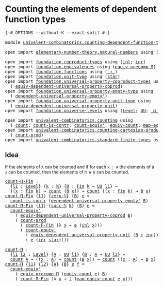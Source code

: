 # Counting the elements of dependent function types

<pre class="Agda"><a id="62" class="Symbol">{-#</a> <a id="66" class="Keyword">OPTIONS</a> <a id="74" class="Pragma">--without-K</a> <a id="86" class="Pragma">--exact-split</a> <a id="100" class="Symbol">#-}</a>

<a id="105" class="Keyword">module</a> <a id="112" href="univalent-combinatorics.counting-dependent-function-types.html" class="Module">univalent-combinatorics.counting-dependent-function-types</a> <a id="170" class="Keyword">where</a>

<a id="177" class="Keyword">open</a> <a id="182" class="Keyword">import</a> <a id="189" href="elementary-number-theory.natural-numbers.html" class="Module">elementary-number-theory.natural-numbers</a> <a id="230" class="Keyword">using</a> <a id="236" class="Symbol">(</a><a id="237" href="elementary-number-theory.natural-numbers.html#1438" class="Datatype">ℕ</a><a id="238" class="Symbol">;</a> <a id="240" href="elementary-number-theory.natural-numbers.html#1459" class="InductiveConstructor">zero-ℕ</a><a id="246" class="Symbol">;</a> <a id="248" href="elementary-number-theory.natural-numbers.html#1472" class="InductiveConstructor">succ-ℕ</a><a id="254" class="Symbol">)</a>

<a id="257" class="Keyword">open</a> <a id="262" class="Keyword">import</a> <a id="269" href="foundation.coproduct-types.html" class="Module">foundation.coproduct-types</a> <a id="296" class="Keyword">using</a> <a id="302" class="Symbol">(</a><a id="303" href="foundation.coproduct-types.html#1239" class="InductiveConstructor">inl</a><a id="306" class="Symbol">;</a> <a id="308" href="foundation.coproduct-types.html#1262" class="InductiveConstructor">inr</a><a id="311" class="Symbol">)</a>
<a id="313" class="Keyword">open</a> <a id="318" class="Keyword">import</a> <a id="325" href="foundation.equivalences.html" class="Module">foundation.equivalences</a> <a id="349" class="Keyword">using</a> <a id="355" class="Symbol">(</a><a id="356" href="foundation.equivalences.html#7283" class="Function">equiv-precomp-Π</a><a id="371" class="Symbol">)</a>
<a id="373" class="Keyword">open</a> <a id="378" class="Keyword">import</a> <a id="385" href="foundation.functions.html" class="Module">foundation.functions</a> <a id="406" class="Keyword">using</a> <a id="412" class="Symbol">(</a><a id="413" href="foundation-core.functions.html#407" class="Function Operator">_∘_</a><a id="416" class="Symbol">)</a>
<a id="418" class="Keyword">open</a> <a id="423" class="Keyword">import</a> <a id="430" href="foundation.unit-type.html" class="Module">foundation.unit-type</a> <a id="451" class="Keyword">using</a> <a id="457" class="Symbol">(</a><a id="458" href="foundation.unit-type.html#999" class="InductiveConstructor">star</a><a id="462" class="Symbol">)</a>
<a id="464" class="Keyword">open</a> <a id="469" class="Keyword">import</a> <a id="476" href="foundation.universal-property-coproduct-types.html" class="Module">foundation.universal-property-coproduct-types</a> <a id="522" class="Keyword">using</a>
  <a id="530" class="Symbol">(</a> <a id="532" href="foundation.universal-property-coproduct-types.html#1636" class="Function">equiv-dependent-universal-property-coprod</a><a id="573" class="Symbol">)</a>
<a id="575" class="Keyword">open</a> <a id="580" class="Keyword">import</a> <a id="587" href="foundation.universal-property-empty-type.html" class="Module">foundation.universal-property-empty-type</a> <a id="628" class="Keyword">using</a>
  <a id="636" class="Symbol">(</a> <a id="638" href="foundation.universal-property-empty-type.html#2261" class="Function">dependent-universal-property-empty&#39;</a><a id="673" class="Symbol">)</a>
<a id="675" class="Keyword">open</a> <a id="680" class="Keyword">import</a> <a id="687" href="foundation.universal-property-unit-type.html" class="Module">foundation.universal-property-unit-type</a> <a id="727" class="Keyword">using</a>
  <a id="735" class="Symbol">(</a> <a id="737" href="foundation.universal-property-unit-type.html#1728" class="Function">equiv-dependent-universal-property-unit</a><a id="776" class="Symbol">)</a>
<a id="778" class="Keyword">open</a> <a id="783" class="Keyword">import</a> <a id="790" href="foundation.universe-levels.html" class="Module">foundation.universe-levels</a> <a id="817" class="Keyword">using</a> <a id="823" class="Symbol">(</a><a id="824" href="Agda.Primitive.html#597" class="Postulate">Level</a><a id="829" class="Symbol">;</a> <a id="831" href="foundation-core.universe-levels.html#222" class="Primitive">UU</a><a id="833" class="Symbol">;</a> <a id="835" href="Agda.Primitive.html#810" class="Primitive Operator">_⊔_</a><a id="838" class="Symbol">)</a>

<a id="841" class="Keyword">open</a> <a id="846" class="Keyword">import</a> <a id="853" href="univalent-combinatorics.counting.html" class="Module">univalent-combinatorics.counting</a> <a id="886" class="Keyword">using</a>
  <a id="894" class="Symbol">(</a> <a id="896" href="univalent-combinatorics.counting.html#1746" class="Function">count</a><a id="901" class="Symbol">;</a> <a id="903" href="univalent-combinatorics.counting.html#4589" class="Function">count-is-contr</a><a id="917" class="Symbol">;</a> <a id="919" href="univalent-combinatorics.counting.html#3275" class="Function">count-equiv&#39;</a><a id="931" class="Symbol">;</a> <a id="933" href="univalent-combinatorics.counting.html#1943" class="Function">equiv-count</a><a id="944" class="Symbol">;</a> <a id="946" href="univalent-combinatorics.counting.html#2017" class="Function">map-equiv-count</a><a id="961" class="Symbol">)</a>
<a id="963" class="Keyword">open</a> <a id="968" class="Keyword">import</a> <a id="975" href="univalent-combinatorics.counting-cartesian-product-types.html" class="Module">univalent-combinatorics.counting-cartesian-product-types</a> <a id="1032" class="Keyword">using</a>
  <a id="1040" class="Symbol">(</a> <a id="1042" href="univalent-combinatorics.counting-cartesian-product-types.html#1716" class="Function">count-prod</a><a id="1052" class="Symbol">)</a>
<a id="1054" class="Keyword">open</a> <a id="1059" class="Keyword">import</a> <a id="1066" href="univalent-combinatorics.standard-finite-types.html" class="Module">univalent-combinatorics.standard-finite-types</a> <a id="1112" class="Keyword">using</a> <a id="1118" class="Symbol">(</a><a id="1119" href="univalent-combinatorics.standard-finite-types.html#1975" class="Function">Fin</a><a id="1122" class="Symbol">)</a>
</pre>
## Idea

If the elements of `A` can be counted and if for each `x : A` the elements of `B x` can be counted, then the elements of `Π A B` can be counted.

<pre class="Agda"><a id="count-Π-Fin"></a><a id="1292" href="univalent-combinatorics.counting-dependent-function-types.html#1292" class="Function">count-Π-Fin</a> <a id="1304" class="Symbol">:</a>
  <a id="1308" class="Symbol">{</a><a id="1309" href="univalent-combinatorics.counting-dependent-function-types.html#1309" class="Bound">l1</a> <a id="1312" class="Symbol">:</a> <a id="1314" href="Agda.Primitive.html#597" class="Postulate">Level</a><a id="1319" class="Symbol">}</a> <a id="1321" class="Symbol">{</a><a id="1322" href="univalent-combinatorics.counting-dependent-function-types.html#1322" class="Bound">k</a> <a id="1324" class="Symbol">:</a> <a id="1326" href="elementary-number-theory.natural-numbers.html#1438" class="Datatype">ℕ</a><a id="1327" class="Symbol">}</a> <a id="1329" class="Symbol">{</a><a id="1330" href="univalent-combinatorics.counting-dependent-function-types.html#1330" class="Bound">B</a> <a id="1332" class="Symbol">:</a> <a id="1334" href="univalent-combinatorics.standard-finite-types.html#1975" class="Function">Fin</a> <a id="1338" href="univalent-combinatorics.counting-dependent-function-types.html#1322" class="Bound">k</a> <a id="1340" class="Symbol">→</a> <a id="1342" href="foundation-core.universe-levels.html#222" class="Primitive">UU</a> <a id="1345" href="univalent-combinatorics.counting-dependent-function-types.html#1309" class="Bound">l1</a><a id="1347" class="Symbol">}</a> <a id="1349" class="Symbol">→</a>
  <a id="1353" class="Symbol">((</a><a id="1355" href="univalent-combinatorics.counting-dependent-function-types.html#1355" class="Bound">x</a> <a id="1357" class="Symbol">:</a> <a id="1359" href="univalent-combinatorics.standard-finite-types.html#1975" class="Function">Fin</a> <a id="1363" href="univalent-combinatorics.counting-dependent-function-types.html#1322" class="Bound">k</a><a id="1364" class="Symbol">)</a> <a id="1366" class="Symbol">→</a> <a id="1368" href="univalent-combinatorics.counting.html#1746" class="Function">count</a> <a id="1374" class="Symbol">(</a><a id="1375" href="univalent-combinatorics.counting-dependent-function-types.html#1330" class="Bound">B</a> <a id="1377" href="univalent-combinatorics.counting-dependent-function-types.html#1355" class="Bound">x</a><a id="1378" class="Symbol">))</a> <a id="1381" class="Symbol">→</a> <a id="1383" href="univalent-combinatorics.counting.html#1746" class="Function">count</a> <a id="1389" class="Symbol">((</a><a id="1391" href="univalent-combinatorics.counting-dependent-function-types.html#1391" class="Bound">x</a> <a id="1393" class="Symbol">:</a> <a id="1395" href="univalent-combinatorics.standard-finite-types.html#1975" class="Function">Fin</a> <a id="1399" href="univalent-combinatorics.counting-dependent-function-types.html#1322" class="Bound">k</a><a id="1400" class="Symbol">)</a> <a id="1402" class="Symbol">→</a> <a id="1404" href="univalent-combinatorics.counting-dependent-function-types.html#1330" class="Bound">B</a> <a id="1406" href="univalent-combinatorics.counting-dependent-function-types.html#1391" class="Bound">x</a><a id="1407" class="Symbol">)</a>
<a id="1409" href="univalent-combinatorics.counting-dependent-function-types.html#1292" class="Function">count-Π-Fin</a> <a id="1421" class="Symbol">{</a><a id="1422" href="univalent-combinatorics.counting-dependent-function-types.html#1422" class="Bound">l1</a><a id="1424" class="Symbol">}</a> <a id="1426" class="Symbol">{</a><a id="1427" href="elementary-number-theory.natural-numbers.html#1459" class="InductiveConstructor">zero-ℕ</a><a id="1433" class="Symbol">}</a> <a id="1435" class="Symbol">{</a><a id="1436" href="univalent-combinatorics.counting-dependent-function-types.html#1436" class="Bound">B</a><a id="1437" class="Symbol">}</a> <a id="1439" href="univalent-combinatorics.counting-dependent-function-types.html#1439" class="Bound">e</a> <a id="1441" class="Symbol">=</a>
  <a id="1445" href="univalent-combinatorics.counting.html#4589" class="Function">count-is-contr</a> <a id="1460" class="Symbol">(</a><a id="1461" href="foundation.universal-property-empty-type.html#2261" class="Function">dependent-universal-property-empty&#39;</a> <a id="1497" href="univalent-combinatorics.counting-dependent-function-types.html#1436" class="Bound">B</a><a id="1498" class="Symbol">)</a>
<a id="1500" href="univalent-combinatorics.counting-dependent-function-types.html#1292" class="Function">count-Π-Fin</a> <a id="1512" class="Symbol">{</a><a id="1513" href="univalent-combinatorics.counting-dependent-function-types.html#1513" class="Bound">l1</a><a id="1515" class="Symbol">}</a> <a id="1517" class="Symbol">{</a><a id="1518" href="elementary-number-theory.natural-numbers.html#1472" class="InductiveConstructor">succ-ℕ</a> <a id="1525" href="univalent-combinatorics.counting-dependent-function-types.html#1525" class="Bound">k</a><a id="1526" class="Symbol">}</a> <a id="1528" class="Symbol">{</a><a id="1529" href="univalent-combinatorics.counting-dependent-function-types.html#1529" class="Bound">B</a><a id="1530" class="Symbol">}</a> <a id="1532" href="univalent-combinatorics.counting-dependent-function-types.html#1532" class="Bound">e</a> <a id="1534" class="Symbol">=</a>
  <a id="1538" href="univalent-combinatorics.counting.html#3275" class="Function">count-equiv&#39;</a>
    <a id="1555" class="Symbol">(</a> <a id="1557" href="foundation.universal-property-coproduct-types.html#1636" class="Function">equiv-dependent-universal-property-coprod</a> <a id="1599" href="univalent-combinatorics.counting-dependent-function-types.html#1529" class="Bound">B</a><a id="1600" class="Symbol">)</a>
    <a id="1606" class="Symbol">(</a> <a id="1608" href="univalent-combinatorics.counting-cartesian-product-types.html#1716" class="Function">count-prod</a>
      <a id="1625" class="Symbol">(</a> <a id="1627" href="univalent-combinatorics.counting-dependent-function-types.html#1292" class="Function">count-Π-Fin</a> <a id="1639" class="Symbol">(λ</a> <a id="1642" href="univalent-combinatorics.counting-dependent-function-types.html#1642" class="Bound">x</a> <a id="1644" class="Symbol">→</a> <a id="1646" href="univalent-combinatorics.counting-dependent-function-types.html#1532" class="Bound">e</a> <a id="1648" class="Symbol">(</a><a id="1649" href="foundation.coproduct-types.html#1239" class="InductiveConstructor">inl</a> <a id="1653" href="univalent-combinatorics.counting-dependent-function-types.html#1642" class="Bound">x</a><a id="1654" class="Symbol">)))</a>
      <a id="1664" class="Symbol">(</a> <a id="1666" href="univalent-combinatorics.counting.html#3275" class="Function">count-equiv&#39;</a>
        <a id="1687" class="Symbol">(</a> <a id="1689" href="foundation.universal-property-unit-type.html#1728" class="Function">equiv-dependent-universal-property-unit</a> <a id="1729" class="Symbol">(</a><a id="1730" href="univalent-combinatorics.counting-dependent-function-types.html#1529" class="Bound">B</a> <a id="1732" href="foundation-core.functions.html#407" class="Function Operator">∘</a> <a id="1734" href="foundation.coproduct-types.html#1262" class="InductiveConstructor">inr</a><a id="1737" class="Symbol">))</a>
        <a id="1748" class="Symbol">(</a> <a id="1750" href="univalent-combinatorics.counting-dependent-function-types.html#1532" class="Bound">e</a> <a id="1752" class="Symbol">(</a><a id="1753" href="foundation.coproduct-types.html#1262" class="InductiveConstructor">inr</a> <a id="1757" href="foundation.unit-type.html#999" class="InductiveConstructor">star</a><a id="1761" class="Symbol">))))</a>

<a id="count-Π"></a><a id="1767" href="univalent-combinatorics.counting-dependent-function-types.html#1767" class="Function">count-Π</a> <a id="1775" class="Symbol">:</a>
  <a id="1779" class="Symbol">{</a><a id="1780" href="univalent-combinatorics.counting-dependent-function-types.html#1780" class="Bound">l1</a> <a id="1783" href="univalent-combinatorics.counting-dependent-function-types.html#1783" class="Bound">l2</a> <a id="1786" class="Symbol">:</a> <a id="1788" href="Agda.Primitive.html#597" class="Postulate">Level</a><a id="1793" class="Symbol">}</a> <a id="1795" class="Symbol">{</a><a id="1796" href="univalent-combinatorics.counting-dependent-function-types.html#1796" class="Bound">A</a> <a id="1798" class="Symbol">:</a> <a id="1800" href="foundation-core.universe-levels.html#222" class="Primitive">UU</a> <a id="1803" href="univalent-combinatorics.counting-dependent-function-types.html#1780" class="Bound">l1</a><a id="1805" class="Symbol">}</a> <a id="1807" class="Symbol">{</a><a id="1808" href="univalent-combinatorics.counting-dependent-function-types.html#1808" class="Bound">B</a> <a id="1810" class="Symbol">:</a> <a id="1812" href="univalent-combinatorics.counting-dependent-function-types.html#1796" class="Bound">A</a> <a id="1814" class="Symbol">→</a> <a id="1816" href="foundation-core.universe-levels.html#222" class="Primitive">UU</a> <a id="1819" href="univalent-combinatorics.counting-dependent-function-types.html#1783" class="Bound">l2</a><a id="1821" class="Symbol">}</a> <a id="1823" class="Symbol">→</a>
  <a id="1827" href="univalent-combinatorics.counting.html#1746" class="Function">count</a> <a id="1833" href="univalent-combinatorics.counting-dependent-function-types.html#1796" class="Bound">A</a> <a id="1835" class="Symbol">→</a> <a id="1837" class="Symbol">((</a><a id="1839" href="univalent-combinatorics.counting-dependent-function-types.html#1839" class="Bound">x</a> <a id="1841" class="Symbol">:</a> <a id="1843" href="univalent-combinatorics.counting-dependent-function-types.html#1796" class="Bound">A</a><a id="1844" class="Symbol">)</a> <a id="1846" class="Symbol">→</a> <a id="1848" href="univalent-combinatorics.counting.html#1746" class="Function">count</a> <a id="1854" class="Symbol">(</a><a id="1855" href="univalent-combinatorics.counting-dependent-function-types.html#1808" class="Bound">B</a> <a id="1857" href="univalent-combinatorics.counting-dependent-function-types.html#1839" class="Bound">x</a><a id="1858" class="Symbol">))</a> <a id="1861" class="Symbol">→</a> <a id="1863" href="univalent-combinatorics.counting.html#1746" class="Function">count</a> <a id="1869" class="Symbol">((</a><a id="1871" href="univalent-combinatorics.counting-dependent-function-types.html#1871" class="Bound">x</a> <a id="1873" class="Symbol">:</a> <a id="1875" href="univalent-combinatorics.counting-dependent-function-types.html#1796" class="Bound">A</a><a id="1876" class="Symbol">)</a> <a id="1878" class="Symbol">→</a> <a id="1880" href="univalent-combinatorics.counting-dependent-function-types.html#1808" class="Bound">B</a> <a id="1882" href="univalent-combinatorics.counting-dependent-function-types.html#1871" class="Bound">x</a><a id="1883" class="Symbol">)</a>
<a id="1885" href="univalent-combinatorics.counting-dependent-function-types.html#1767" class="Function">count-Π</a> <a id="1893" class="Symbol">{</a><a id="1894" href="univalent-combinatorics.counting-dependent-function-types.html#1894" class="Bound">l1</a><a id="1896" class="Symbol">}</a> <a id="1898" class="Symbol">{</a><a id="1899" href="univalent-combinatorics.counting-dependent-function-types.html#1899" class="Bound">l2</a><a id="1901" class="Symbol">}</a> <a id="1903" class="Symbol">{</a><a id="1904" href="univalent-combinatorics.counting-dependent-function-types.html#1904" class="Bound">A</a><a id="1905" class="Symbol">}</a> <a id="1907" class="Symbol">{</a><a id="1908" href="univalent-combinatorics.counting-dependent-function-types.html#1908" class="Bound">B</a><a id="1909" class="Symbol">}</a> <a id="1911" href="univalent-combinatorics.counting-dependent-function-types.html#1911" class="Bound">e</a> <a id="1913" href="univalent-combinatorics.counting-dependent-function-types.html#1913" class="Bound">f</a> <a id="1915" class="Symbol">=</a>
  <a id="1919" href="univalent-combinatorics.counting.html#3275" class="Function">count-equiv&#39;</a>
    <a id="1936" class="Symbol">(</a> <a id="1938" href="foundation.equivalences.html#7283" class="Function">equiv-precomp-Π</a> <a id="1954" class="Symbol">(</a><a id="1955" href="univalent-combinatorics.counting.html#1943" class="Function">equiv-count</a> <a id="1967" href="univalent-combinatorics.counting-dependent-function-types.html#1911" class="Bound">e</a><a id="1968" class="Symbol">)</a> <a id="1970" href="univalent-combinatorics.counting-dependent-function-types.html#1908" class="Bound">B</a><a id="1971" class="Symbol">)</a>
    <a id="1977" class="Symbol">(</a> <a id="1979" href="univalent-combinatorics.counting-dependent-function-types.html#1292" class="Function">count-Π-Fin</a> <a id="1991" class="Symbol">(λ</a> <a id="1994" href="univalent-combinatorics.counting-dependent-function-types.html#1994" class="Bound">x</a> <a id="1996" class="Symbol">→</a> <a id="1998" href="univalent-combinatorics.counting-dependent-function-types.html#1913" class="Bound">f</a> <a id="2000" class="Symbol">(</a><a id="2001" href="univalent-combinatorics.counting.html#2017" class="Function">map-equiv-count</a> <a id="2017" href="univalent-combinatorics.counting-dependent-function-types.html#1911" class="Bound">e</a> <a id="2019" href="univalent-combinatorics.counting-dependent-function-types.html#1994" class="Bound">x</a><a id="2020" class="Symbol">)))</a>
</pre>